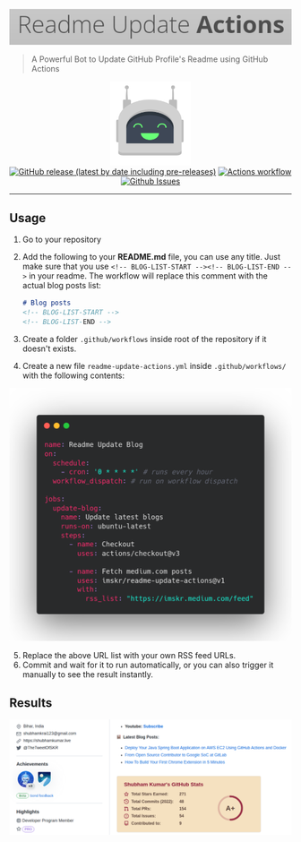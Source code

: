 ![readme-update-actions](./public/images/brand-name.png)

> A Powerful Bot to Update GitHub Profile's Readme using GitHub Actions

<p align="center">
    <img src="public/images/brand.jpg" height="150"><br>
    <a href="https://github.com/imskr/readme-update-actions/releases"><img alt="GitHub release (latest by date including pre-releases)" src="https://img.shields.io/github/v/release/imskr/readme-update-actions?include_prereleases&style=flat-square"></a>
    <a href="https://github.com/imskr/readme-update-actions/actions/workflows/build.yml"><img alt="Actions workflow" src="https://img.shields.io/github/workflow/status/imskr/readme-update-actions/Build/main?style=flat-square"></a>
    <a href="https://github.com/imskr/readme-update-actions/issues"><img alt="Github Issues" src="https://img.shields.io/github/issues/imskr/readme-update-actions?color=orange&style=flat-square"></a>
</p>
<hr noshade>

## Usage

1. Go to your repository
2. Add the following to your **README.md** file, you can use any title. Just make sure that you use `<!-- BLOG-LIST-START --><!-- BLOG-LIST-END -->` in your readme. The workflow will replace this comment with the actual blog posts list:

    ```markdown
    # Blog posts
    <!-- BLOG-LIST-START -->
    <!-- BLOG-LIST-END -->
    ```

3. Create a folder `.github/workflows` inside root of the repository if it doesn't exists.
4. Create a new file `readme-update-actions.yml`  inside `.github/workflows/`  with the following contents:

![](./public/images/readme-action.png)

5. Replace the above URL list with your own RSS feed URLs.
6. Commit and wait for it to run automatically, or you can also trigger it manually to see the result instantly.

## Results
![result](./public/images/results.png)

<!-- BLOG-LIST-START -->
<!-- BLOG-LIST-END -->